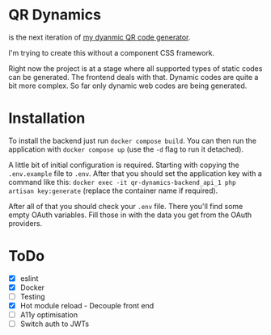 # QR Dynamics

is the next iteration of [my dyanmic QR code generator](https://github.com/oliver-dvorski/qr).

I'm trying to create this without a component CSS framework.

Right now the project is at a stage where all supported types of static codes can be generated. The frontend deals with that. Dynamic codes are quite a bit more complex. So far only dynamic web codes are being generated.

# Installation
To install the backend just run `docker compose build`. You can then run the application with `docker compose up` (use the `-d` flag to run it detached).

A little bit of initial configuration is required. Starting with copying the `.env.example` file to `.env`. After that you should set the application key with a command like this: `docker exec -it qr-dynamics-backend_api_1 php artisan key:generate` (replace the container name if required).

After all of that you should check your `.env` file. There you'll find some empty OAuth variables. Fill those in with the data you get from the OAuth providers.

# ToDo
- [x] eslint
- [x] Docker
- [ ] Testing
- [x] Hot module reload - Decouple front end
- [ ] A11y optimisation
- [ ] Switch auth to JWTs
